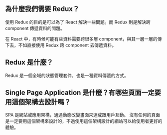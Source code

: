 ## 為什麼我們需要 Redux？
使用 Redux 的目的是可以為了 React 解決一些問題。而 Redux 則是解決跨 component 傳遞資料的問題。

在 React 中，有時候可能有些資料需要跨很多層 component，與其一層一層的傳下去，不如直接使用 Redux 跨 component 去傳遞資料。

## Redux 是什麼？
Redux 是一個全域的狀態管理套件，也是一種資料傳遞的方式。

## Single Page Application 是什麼？有哪些頁面一定要用這個架構去設計嗎？
SPA 是網站或應用架構，通過動態改變畫面來達成跟用戶互動。
沒有任何的頁面是一定要用這個架構來設計的，不過使用這個架構設計的網站可以給使用者更好的體驗。
